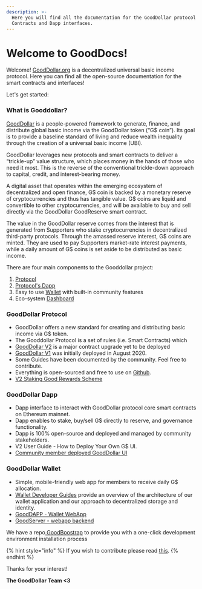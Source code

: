 ```yaml
---
description: >-
  Here you will find all the documentation for the GoodDollar protocol Smart
  Contracts and Dapp interfaces.
---
```


# Welcome to GoodDocs!

Welcome! [GoodDollar.org](https://gooddollar.org) is a decentralized universal basic income protocol. Here you can find all the open-source documentation for the smart contracts and interfaces!

Let's get started:

### What is Gooddollar?

[GoodDollar](http://www.gooddollar.org) is a people-powered framework to generate, finance, and distribute global basic income via the GoodDollar token (“G$ coin”). Its goal is to provide a baseline standard of living and reduce wealth inequality through the creation of a universal basic income (UBI).&#x20;

GoodDollar leverages new protocols and smart contracts to deliver a “trickle-up” value structure, which places money in the hands of those who need it most. This is the reverse of the conventional trickle-down approach to capital, credit, and interest-bearing money.

A digital asset that operates within the emerging ecosystem of decentralized and open finance, G$ coin is backed by a monetary reserve of cryptocurrencies and thus has tangible value. G$ coins are liquid and convertible to other cryptocurrencies, and will be available to buy and sell directly via the GoodDollar GoodReserve smart contract.

The value in the GoodDollar reserve comes from the interest that is generated from Supporters who stake cryptocurrencies in decentralized third-party protocols. Through the amassed reserve interest, G$ coins are minted. They are used to pay Supporters market-rate interest payments, while a daily amount of G$ coins is set aside to be distributed as basic income.

There are four main components to the Gooddollar project:

1. [Protocol](./#gooddollar-protocol)
2. [Protocol's Dapp](./#gooddollar-dapp-v2-not-yet-deployed)
3. Easy to use [Wallet](./#gooddollar-wallet) with built-in community features
4. Eco-system [Dashboard](http://dashboard.gooddollar.org)

### GoodDollar Protocol

* GoodDollar offers a new standard for creating and distributing basic income via G$ token.
* The Gooddollar Protocol is a set of rules (i.e. Smart Contracts) which&#x20;
* [GoodDollar V2](protocol-v2/) is a major contract upgrade yet to be deployed
* [GoodDollar V1](smart-contracts-guide/) was initially deployed in August 2020.&#x20;
* Some Guides have been documented by the community. Feel free to contribute.
* Everything is open-sourced and free to use on [Github](https://github.com/GoodDollar/GoodContracts).
* [V2 Staking Good Rewards Scheme](protocol-v2/elements-of-the-gooddollar-ecosystem.md#4.-staking-rewards-annual-percentage-returns)

### GoodDollar Dapp

* Dapp interface to interact with GoodDollar protocol core smart contracts on Ethereum mainnet.
* Dapp enables to stake, buy/sell G$ directly to reserve, and governance functionality.
* Dapp is 100% open-source and deployed and managed by community stakeholders.
* V2 User Guide - How to Deploy Your Own G$ UI.
* [Community member deployed GoodDollar UI](https://goodswap.xyz)

### GoodDollar Wallet

* Simple, mobile-friendly web app for members to receive daily G$ allocation.
* [Wallet Developer Guides](developer-guides/) provide an overview of the architecture of our wallet application and our approach to decentralized storage and identity.
* [GoodDAPP - Wallet WebApp](https://github.com/GoodDollar/GoodDAPP)​
* [GoodServer - webapp backend](https://github.com/GoodDollar/GoodServer)**​**

We have a repo[ GoodBoostrap](https://github.com/GoodDollar/GoodBootstrap) to provide you with a one-click development environment installation process



{% hint style="info" %}
If you wish to contribute please read [this](contributing.md).
{% endhint %}

Thanks for your interest!

**The GoodDollar Team <3**
